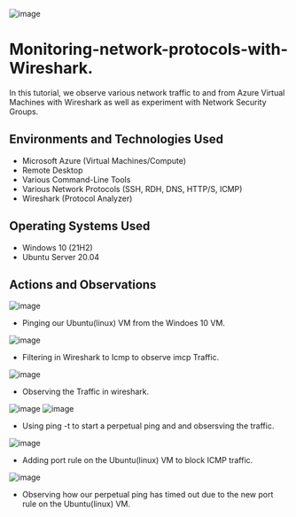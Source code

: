 ![image](https://github.com/user-attachments/assets/0b8a4496-fed1-4cb0-b303-7980c2b3b1ea)


# Monitoring-network-protocols-with-Wireshark.
In this tutorial, we observe various network traffic to and from Azure Virtual Machines with Wireshark as well as experiment with Network Security Groups. <br />




<h2>Environments and Technologies Used</h2>

- Microsoft Azure (Virtual Machines/Compute)
- Remote Desktop
- Various Command-Line Tools
- Various Network Protocols (SSH, RDH, DNS, HTTP/S, ICMP)
- Wireshark (Protocol Analyzer)

<h2>Operating Systems Used </h2>

- Windows 10 (21H2)
- Ubuntu Server 20.04


<h2>Actions and Observations</h2>

![image](https://github.com/user-attachments/assets/5a60790b-b54f-49bb-a34e-857066fdd660)

- Pinging our Ubuntu(linux) VM from the Windoes 10 VM.

![image](https://github.com/user-attachments/assets/fa44cd77-b72c-46e4-8235-a18f5b47b2b4)

- Filtering in Wireshark to Icmp to observe imcp Traffic.

![image](https://github.com/user-attachments/assets/658da4a9-fad2-4413-a38e-b58927bfb385)

- Observing the Traffic in wireshark.

![image](https://github.com/user-attachments/assets/3e8ef4f8-d54a-4ee7-8cfc-15da80da733a) ![image](https://github.com/user-attachments/assets/4ee7fd5b-16f5-4c26-b972-79750f86e92b)

- Using ping -t to start a perpetual ping  and and obsersving the traffic.

![image](https://github.com/user-attachments/assets/5d6882fc-e6d6-4343-82cb-616640958bea)

- Adding port rule on the Ubuntu(linux) VM to block ICMP traffic.

![image](https://github.com/user-attachments/assets/9eb0b03c-3884-4e0c-8dfd-15c78690748f)

- Observing how our perpetual ping has timed out due to the new port rule on the Ubuntu(linux) VM.
